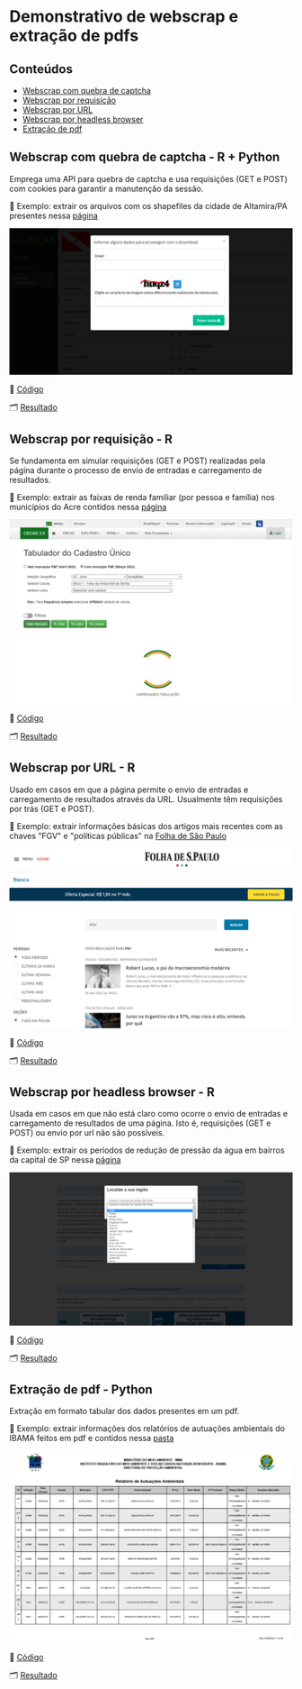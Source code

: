 # Demonstrativo de webscrap e extração de pdfs
## Conteúdos
- [Webscrap com quebra de captcha](https://github.com/IcaroBernardes/scrapper#webscrap-com-quebra-de-captcha---r--python)
- [Webscrap por requisição](https://github.com/IcaroBernardes/scrapper#webscrap-por-requisição---r)
- [Webscrap por URL](https://github.com/IcaroBernardes/scrapper#webscrap-por-url---r)
- [Webscrap por headless browser](https://github.com/IcaroBernardes/scrapper#webscrap-por-headless-browser---r)
- [Extração de pdf](https://github.com/IcaroBernardes/scrapper#webscrap-por-headless-browser---r)

## Webscrap com quebra de captcha - R + Python
Emprega uma API para quebra de captcha e usa requisições (GET e POST) com cookies para garantir a manutenção da sessão.

🎯 Exemplo: extrair os arquivos com os shapefiles da cidade de Altamira/PA presentes nessa [página](https://www.car.gov.br/publico/municipios/downloads?sigla=PA)

![](thumbs/thumb_captcha.png)

📃 [Código](https://github.com/IcaroBernardes/scrapper/blob/master/scripts/webscrap_captcha.R)

🗂 [Resultado](https://github.com/IcaroBernardes/scrapper/blob/master/resultados/content_captcha)

## Webscrap por requisição - R
Se fundamenta em simular requisições (GET e POST) realizadas pela página durante o processo de envio de entradas e carregamento de resultados.

🎯 Exemplo: extrair as faixas de renda familiar (por pessoa e família) nos municípios do Acre contidos nessa [página](https://cecad.cidadania.gov.br/tab_cad.php)

![](thumbs/thumb_request.png)

📃 [Código](https://github.com/IcaroBernardes/scrapper/blob/master/scripts/webscrap_request.R)

🗂 [Resultado](https://github.com/IcaroBernardes/scrapper/blob/master/resultados/content_request.xlsx)

## Webscrap por URL - R
Usado em casos em que a página permite o envio de entradas e carregamento de resultados através da URL. Usualmente têm requisições por trás (GET e POST).

🎯 Exemplo: extrair informações básicas dos artigos mais recentes com as chaves "FGV" e "políticas públicas" na [Folha de São Paulo](https://search.folha.uol.com.br/?q=FGV&site=todos)

![](thumbs/thumb_url.png)

📃 [Código](https://github.com/IcaroBernardes/scrapper/blob/master/scripts/webscrap_urlt.R)

🗂 [Resultado](https://github.com/IcaroBernardes/scrapper/blob/master/resultados/content_url.xlsx)

## Webscrap por headless browser - R
Usada em casos em que não está claro como ocorre o envio de entradas e carregamento de resultados de uma página. Isto é, requisições (GET e POST) ou envio por url não são possíveis.

🎯 Exemplo: extrair os períodos de redução de pressão da água em bairros da capital de SP nessa [página](https://reducaopressao.sabesp.com.br)

![](thumbs/thumb_headless_browser.png)

📃 [Código](https://github.com/IcaroBernardes/scrapper/blob/master/scripts/webscrap_headless_browser.R)

🗂 [Resultado](https://github.com/IcaroBernardes/scrapper/blob/master/resultados/content_headless_browser.xlsx)

## Extração de pdf - Python
Extração em formato tabular dos dados presentes em um pdf.

🎯 Exemplo: extrair informações dos relatórios de autuações ambientais do IBAMA feitos em pdf e contidos nessa [pasta](https://github.com/IcaroBernardes/scrapper/blob/master/ibama)

![](thumbs/thumb_extract_pdf.png)

📃 [Código](https://github.com/IcaroBernardes/scrapper/blob/master/scripts/extract_pdf.py)

🗂 [Resultado](https://github.com/IcaroBernardes/scrapper/blob/master/resultados/content_pdf)
